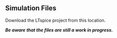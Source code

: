 ## Simulation Files
Download the LTspice project from this location.

***Be aware that the files are still a work in progress.***